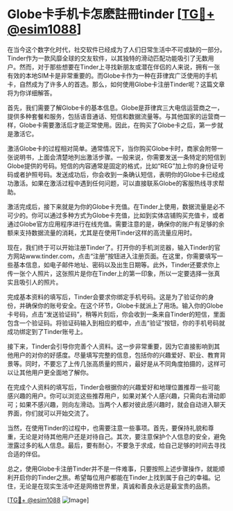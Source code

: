 # Globe卡手机卡怎麽註冊tinder [[TG💪+ @esim1088](https://t.me/s/esim1088)]

在当今这个数字化时代，社交软件已经成为了人们日常生活中不可或缺的一部分。Tinder作为一款风靡全球的交友软件，以其独特的滑动匹配功能吸引了无数用户。然而，对于那些想要在Tinder上寻找新朋友或潜在伴侣的人来说，拥有一张有效的本地SIM卡是非常重要的。而Globe卡作为一种在菲律宾广泛使用的手机卡，自然成为了许多人的首选。那么，如何使用Globe卡注册Tinder呢？这篇文章将为你详细解答。

首先，我们需要了解Globe卡的基本信息。Globe是菲律宾三大电信运营商之一，提供多种套餐和服务，包括语音通话、短信和数据流量等。与其他国家的运营商一样，Globe卡需要激活后才能正常使用。因此，在购买了Globe卡之后，第一步就是激活它。

激活Globe卡的过程相对简单。通常情况下，当你购买Globe卡时，商家会附带一张说明书，上面会清楚地列出激活步骤。一般来说，你需要发送一条特定的短信到Globe提供的号码。短信的内容通常是固定的格式，比如“REG”加上你的身份证号码或者护照号码。发送成功后，你会收到一条确认短信，表明你的Globe卡已经成功激活。如果在激活过程中遇到任何问题，可以直接联系Globe的客服热线寻求帮助。

激活完成后，接下来就是为你的Globe卡充值。在Tinder上使用，数据流量是必不可少的。你可以通过多种方式为Globe卡充值，比如到实体店铺购买充值卡，或者通过Globe官方应用程序进行在线充值。需要注意的是，确保你的账户有足够的余额来支持数据流量的消耗，尤其是在使用Tinder这样的高流量应用时。

现在，我们终于可以开始注册Tinder了。打开你的手机浏览器，输入Tinder的官方网站www.tinder.com，点击“注册”按钮进入注册页面。在这里，你需要填写一些基本信息，如电子邮件地址、密码以及出生日期等。此外，Tinder还要求你上传一张个人照片，这张照片是你在Tinder上的第一印象，所以一定要选择一张真实且吸引人的照片。

完成基本资料的填写后，Tinder会要求你绑定手机号码。这是为了验证你的身份，并确保你的账号安全。在这个环节，Globe卡就派上了用场。输入你的Globe卡号码，点击“发送验证码”，稍等片刻后，你会收到一条来自Tinder的短信，里面包含一个验证码。将验证码输入到相应的框中，点击“验证”按钮，你的手机号码就成功绑定到了Tinder账号上。

接下来，Tinder会引导你完善个人资料。这一步非常重要，因为它直接影响到其他用户的对你的好感度。尽量填写完整的信息，包括你的兴趣爱好、职业、教育背景等。同时，不要忘了上传几张高质量的照片，最好是从不同角度拍摄的，这样可以让其他用户更全面地了解你。

在完成个人资料的填写后，Tinder会根据你的兴趣爱好和地理位置推荐一些可能感兴趣的用户。你可以浏览这些推荐用户，如果对某个人感兴趣，只需向右滑动即可；如果不感兴趣，则向左滑动。当两个人都对彼此感兴趣时，就会自动进入聊天界面，你们就可以开始交流了。

当然，在使用Tinder的过程中，也需要注意一些事项。首先，要保持礼貌和尊重，无论是对待其他用户还是对待自己。其次，要注意保护个人信息的安全，避免泄露过多的私人信息。最后，要有耐心，不要急于求成，给自己足够的时间去寻找合适的伴侣。

总之，使用Globe卡注册Tinder并不是一件难事，只要按照上述步骤操作，就能顺利开启你的Tinder之旅。希望每位用户都能在Tinder上找到属于自己的幸福。记住，无论是在现实生活中还是网络世界里，真诚和善良永远是最宝贵的品质。

[[TG💪+ @esim1088](https://t.me/s/esim1088) ![Image](https://i.postimg.cc/4NQfJmqS/Snipaste-2025-05-13-00-14-12.png)]